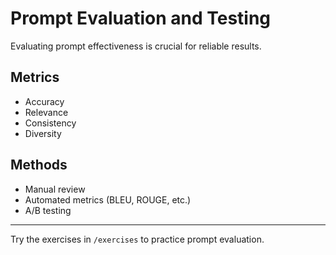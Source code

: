 # Prompt Evaluation and Testing

Evaluating prompt effectiveness is crucial for reliable results.

## Metrics
- Accuracy
- Relevance
- Consistency
- Diversity

## Methods
- Manual review
- Automated metrics (BLEU, ROUGE, etc.)
- A/B testing

---

Try the exercises in `/exercises` to practice prompt evaluation.
